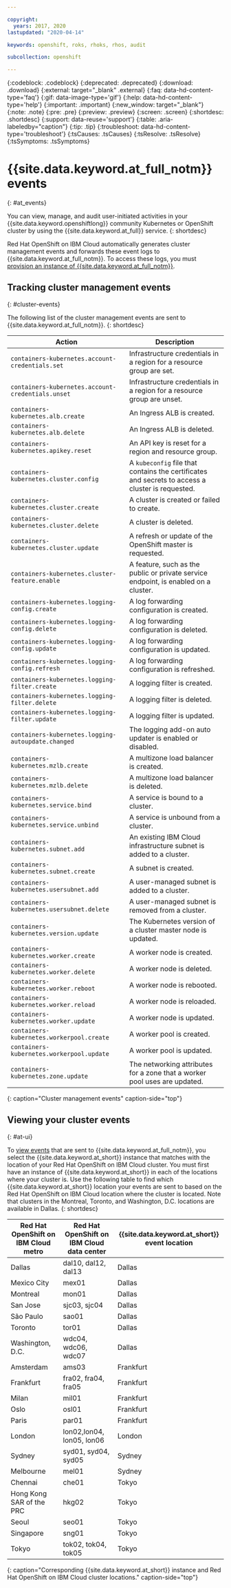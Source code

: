 ```yaml
---

copyright:
  years: 2017, 2020
lastupdated: "2020-04-14"

keywords: openshift, roks, rhoks, rhos, audit

subcollection: openshift

---
```


{:codeblock: .codeblock}
{:deprecated: .deprecated}
{:download: .download}
{:external: target="_blank" .external}
{:faq: data-hd-content-type='faq'}
{:gif: data-image-type='gif'}
{:help: data-hd-content-type='help'}
{:important: .important}
{:new_window: target="_blank"}
{:note: .note}
{:pre: .pre}
{:preview: .preview}
{:screen: .screen}
{:shortdesc: .shortdesc}
{:support: data-reuse='support'}
{:table: .aria-labeledby="caption"}
{:tip: .tip}
{:troubleshoot: data-hd-content-type='troubleshoot'}
{:tsCauses: .tsCauses}
{:tsResolve: .tsResolve}
{:tsSymptoms: .tsSymptoms}


# {{site.data.keyword.at_full_notm}} events
{: #at_events}

You can view, manage, and audit user-initiated activities in your {{site.data.keyword.openshiftlong}} community Kubernetes or OpenShift cluster by using the {{site.data.keyword.at_full}} service.
{: shortdesc}

Red Hat OpenShift on IBM Cloud automatically generates cluster management events and forwards these event logs to {{site.data.keyword.at_full_notm}}. To access these logs, you must [provision an instance of {{site.data.keyword.at_full_notm}}](/docs/Activity-Tracker-with-LogDNA?topic=logdnaat-getting-started).

## Tracking cluster management events
{: #cluster-events}

The following list of the cluster management events are sent to {{site.data.keyword.at_full_notm}}.
{: shortdesc}

|Action|Description|
|------|-----------|
| `containers-kubernetes.account-credentials.set` | Infrastructure credentials in a region for a resource group are set. |
| `containers-kubernetes.account-credentials.unset` | Infrastructure credentials in a region for a resource group are unset. |
| `containers-kubernetes.alb.create` | An Ingress ALB is created. |
| `containers-kubernetes.alb.delete` | An Ingress ALB is deleted. |
| `containers-kubernetes.apikey.reset` | An API key is reset for a region and resource group. |
| `containers-kubernetes.cluster.config` | A `kubeconfig` file that contains the certificates and secrets to access a cluster is requested. 
| `containers-kubernetes.cluster.create` | A cluster is created or failed to create. |
| `containers-kubernetes.cluster.delete` | A cluster is deleted. |
| `containers-kubernetes.cluster.update` | A refresh or update of the OpenShift master is requested.|
| `containers-kubernetes.cluster-feature.enable` | A feature, such as the public or private service endpoint, is enabled on a cluster. |
| `containers-kubernetes.logging-config.create` | A log forwarding configuration is created. |
| `containers-kubernetes.logging-config.delete` | A log forwarding configuration is deleted. |
| `containers-kubernetes.logging-config.update` | A log forwarding configuration is updated. |
| `containers-kubernetes.logging-config.refresh` | A log forwarding configuration is refreshed. |
| `containers-kubernetes.logging-filter.create` | A logging filter is created. |
| `containers-kubernetes.logging-filter.delete` | A logging filter is deleted. |
| `containers-kubernetes.logging-filter.update` | A logging filter is updated. |
| `containers-kubernetes.logging-autoupdate.changed` | The logging add-on auto updater is enabled or disabled. |
| `containers-kubernetes.mzlb.create` | A multizone load balancer is created. |
| `containers-kubernetes.mzlb.delete` | A multizone load balancer is deleted. |
| `containers-kubernetes.service.bind` | A service is bound to a cluster. |
| `containers-kubernetes.service.unbind` | A service is unbound from a cluster. |
| `containers-kubernetes.subnet.add` | An existing IBM Cloud infrastructure subnet is added to a cluster. |
| `containers-kubernetes.subnet.create` | A subnet is created. |
| `containers-kubernetes.usersubnet.add` | A user-managed subnet is added to a cluster. |
| `containers-kubernetes.usersubnet.delete` | A user-managed subnet is removed from a cluster. |
| `containers-kubernetes.version.update` | The Kubernetes version of a cluster master node is updated. |
| `containers-kubernetes.worker.create` | A worker node is created. |
| `containers-kubernetes.worker.delete` | A worker node is deleted. |
| `containers-kubernetes.worker.reboot` | A worker node is rebooted. |
| `containers-kubernetes.worker.reload` | A worker node is reloaded. |
| `containers-kubernetes.worker.update` | A worker node is updated.|
| `containers-kubernetes.workerpool.create` | A worker pool is created.|
| `containers-kubernetes.workerpool.update` | A worker pool is updated. |
| `containers-kubernetes.zone.update` | The networking attributes for a zone that a worker pool uses are updated. |
{: caption="Cluster management events" caption-side="top"}



## Viewing your cluster events
{: #at-ui}

To [view events](/docs/Activity-Tracker-with-LogDNA?topic=logdnaat-view_events) that are sent to {{site.data.keyword.at_full_notm}}, you select the {{site.data.keyword.at_short}} instance that matches with the location of your Red Hat OpenShift on IBM Cloud cluster. You must first have an instance of {{site.data.keyword.at_short}} in each of the locations where your cluster is. Use the following table to find which {{site.data.keyword.at_short}} location your events are sent to based on the Red Hat OpenShift on IBM Cloud location where the cluster is located. Note that clusters in the Montreal, Toronto, and Washington, D.C. locations are available in Dallas.
{: shortdesc}

| Red Hat OpenShift on IBM Cloud metro | Red Hat OpenShift on IBM Cloud data center | {{site.data.keyword.at_short}} event location |
|-----|-----|-----|
| Dallas | dal10, dal12, dal13 | Dallas |
| Mexico City | mex01 | Dallas |
| Montreal | mon01 | Dallas |
| San Jose | sjc03, sjc04 | Dallas |
| São Paulo | sao01 | Dallas |
| Toronto | tor01 | Dallas |
| Washington, D.C. | wdc04, wdc06, wdc07 | Dallas |
| Amsterdam | ams03 | Frankfurt |
| Frankfurt | fra02, fra04, fra05 | Frankfurt |
| Milan | mil01 | Frankfurt |
| Oslo | osl01 | Frankfurt |
| Paris | par01 | Frankfurt |
| London | lon02,lon04, lon05, lon06 | London |
| Sydney | syd01, syd04, syd05 | Sydney |
| Melbourne | mel01 | Sydney |
| Chennai | che01 | Tokyo |
| Hong Kong<br>SAR of the PRC | hkg02 | Tokyo |
| Seoul | seo01 | Tokyo |
| Singapore | sng01 | Tokyo |
| Tokyo | tok02, tok04, tok05 | Tokyo |
{: caption="Corresponding {{site.data.keyword.at_short}} instance and Red Hat OpenShift on IBM Cloud cluster locations." caption-side="top"}



